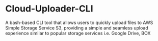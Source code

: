 # Cloud-Uploader-CLI
A bash-based CLI tool that allows users to quickly upload files to AWS Simple Storage Service S3, providing a simple and seamless upload experience similar to popular storage services i.e.  Google Drive, BOX
